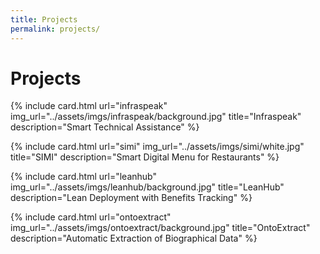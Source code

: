```yaml
---
title: Projects
permalink: projects/
---
```


# Projects

<div class="grid-container">


{% include card.html url="infraspeak" img_url="../assets/imgs/infraspeak/background.jpg" title="Infraspeak" description="Smart Technical Assistance" %}

{% include card.html url="simi" img_url="../assets/imgs/simi/white.jpg" title="SIMI" description="Smart Digital Menu for Restaurants" %}

{% include card.html url="leanhub" img_url="../assets/imgs/leanhub/background.jpg" title="LeanHub" description="Lean Deployment with Benefits Tracking" %}


{% include card.html url="ontoextract" img_url="../assets/imgs/ontoextract/background.jpg" title="OntoExtract" description="Automatic Extraction of Biographical Data" %}

</div>


